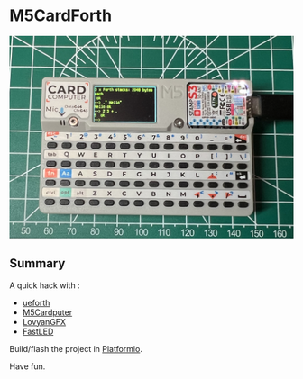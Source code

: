 # M5CardForth

![M5CardForth](media/M5CardForth.png)

## Summary 
A quick hack with :

* [ueforth](https://github.com/flagxor/ueforth)
* [M5Cardputer](https://github.com/m5stack/M5Cardputer)
* [LovyanGFX](https://github.com/lovyan03/LovyanGFX)
* [FastLED](https://github.com/FastLED/FastLED)

Build/flash the project in [Platformio](https://platformio.org/).

Have fun.